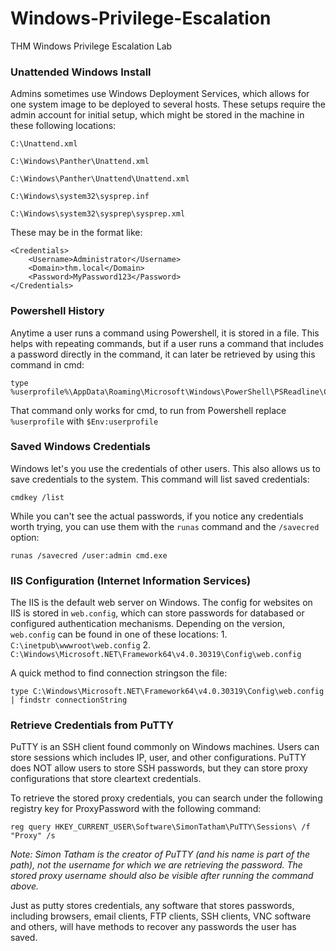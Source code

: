 # Windows-Privilege-Escalation
THM Windows Privilege Escalation Lab



### Unattended Windows Install
Admins sometimes use Windows Deployment Services, which allows for one system image to be deployed to several hosts.
These setups require the admin account for initial setup, which might be stored in the machine in these following locations:

    C:\Unattend.xml
    
    C:\Windows\Panther\Unattend.xml
    
    C:\Windows\Panther\Unattend\Unattend.xml
    
    C:\Windows\system32\sysprep.inf
    
    C:\Windows\system32\sysprep\sysprep.xml

These may be in the format like:

    <Credentials>
        <Username>Administrator</Username>
        <Domain>thm.local</Domain>
        <Password>MyPassword123</Password>
    </Credentials>


### Powershell History

Anytime a user runs a command using Powershell, it is stored in a file. This helps with repeating commands, but if a user runs a command that includes a password directly in the command, it can later be retrieved by using this command in cmd:

    type %userprofile%\AppData\Roaming\Microsoft\Windows\PowerShell\PSReadline\ConsoleHost_history.txt

That command only works for cmd, to run from Powershell replace `%userprofile` with `$Env:userprofile`



### Saved Windows Credentials

Windows let's you use the credentials of other users. This also allows us to save credentials to the system. This command will list saved credentials:
    
    cmdkey /list

While you can't see the actual passwords, if you notice any credentials worth trying, you can use them with the `runas` command and the `/savecred` option:

    runas /savecred /user:admin cmd.exe

### IIS Configuration (Internet Information Services)

The IIS is the default web server on Windows. The config for websites on IIS is stored in `web.config`, which can store passwords for databased or configured authentication mechanisms. 
Depending on the version, `web.config` can be found in one of these locations:
    1. `C:\inetpub\wwwroot\web.config`
    2. `C:\Windows\Microsoft.NET\Framework64\v4.0.30319\Config\web.config`

A quick method to find connection stringson the file:

    type C:\Windows\Microsoft.NET\Framework64\v4.0.30319\Config\web.config | findstr connectionString

### Retrieve Credentials from PuTTY

PuTTY is an SSH client found commonly on Windows machines. Users can store sessions which includes IP, user, and other configurations. 
PuTTY does NOT allow users to store SSH passwords, but they can store proxy configurations that store cleartext credentials.

To retrieve the stored proxy credentials, you can search under the following registry key for ProxyPassword with the following command:

    reg query HKEY_CURRENT_USER\Software\SimonTatham\PuTTY\Sessions\ /f "Proxy" /s

*_Note: Simon Tatham is the creator of PuTTY (and his name is part of the path), not the username for which we are retrieving the password. The stored proxy username should also be visible after running the command above._*


Just as putty stores credentials, any software that stores passwords, including browsers, email clients, FTP clients, SSH clients, VNC software and others, will have methods to recover any passwords the user has saved.
